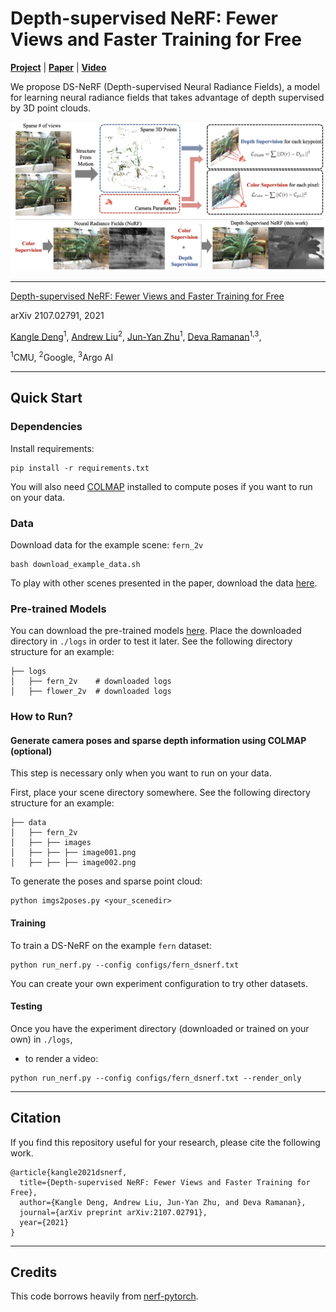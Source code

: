 # Depth-supervised NeRF: Fewer Views and Faster Training for Free

[**Project**](https://www.cs.cmu.edu/~dsnerf/) | [**Paper**](https://arxiv.org/abs/2107.02791) | [**Video**](https://youtu.be/84LFxCo7ogk)

We propose DS-NeRF (Depth-supervised Neural Radiance Fields), a model for learning neural radiance fields that takes advantage of depth supervised by 3D point clouds. 

<p align="center">
  <img src="figure_teaser.png"  width="800" />
</p>

---

[Depth-supervised NeRF: Fewer Views and Faster Training for Free](https://www.cs.cmu.edu/~dsnerf/)

arXiv 2107.02791, 2021

 [Kangle Deng](https://dunbar12138.github.io/)<sup>1</sup>,
 [Andrew Liu](https://andrewhliu.github.io/)<sup>2</sup>,
 [Jun-Yan Zhu](https://www.cs.cmu.edu/~junyanz/)<sup>1</sup>,
 [Deva Ramanan](https://www.cs.cmu.edu/~deva/)<sup>1,3</sup>,

<sup>1</sup>CMU, <sup>2</sup>Google, <sup>3</sup>Argo AI

---

## Quick Start

### Dependencies

Install requirements:
```
pip install -r requirements.txt
```

You will also need [COLMAP](https://github.com/colmap/colmap) installed to compute poses if you want to run on your data.

### Data

Download data for the example scene: `fern_2v`
```
bash download_example_data.sh
```

To play with other scenes presented in the paper, download the data [here](https://drive.google.com/drive/folders/14boI-o5hGO9srnWaaogTU5_ji7wkX2S7).

### Pre-trained Models

You can download the pre-trained models [here](https://drive.google.com/drive/folders/1lby-G4163NFi7Ue4rdB9D0cM67d7oskr?usp=sharing). Place the downloaded directory in `./logs` in order to test it later. See the following directory structure for an example:
```
├── logs 
│   ├── fern_2v    # downloaded logs
│   ├── flower_2v  # downloaded logs
```

### How to Run?

#### Generate camera poses and sparse depth information using COLMAP (optional)

This step is necessary only when you want to run on your data.

First, place your scene directory somewhere. See the following directory structure for an example:
```
├── data
│   ├── fern_2v
│   ├── ├── images
│   ├── ├── ├── image001.png
│   ├── ├── ├── image002.png
```

To generate the poses and sparse point cloud:
```
python imgs2poses.py <your_scenedir>
```

#### Training

To train a DS-NeRF on the example `fern` dataset:
```
python run_nerf.py --config configs/fern_dsnerf.txt
```

You can create your own experiment configuration to try other datasets.

#### Testing

Once you have the experiment directory (downloaded or trained on your own) in `./logs`, 

- to render a video:
```
python run_nerf.py --config configs/fern_dsnerf.txt --render_only
```

<!-- - to only compute the evaluation metrics:
```
python run_nerf.py --config configs/fern_dsnerf.txt --eval
``` -->


---

## Citation

If you find this repository useful for your research, please cite the following work.
```
@article{kangle2021dsnerf,
  title={Depth-supervised NeRF: Fewer Views and Faster Training for Free},
  author={Kangle Deng, Andrew Liu, Jun-Yan Zhu, and Deva Ramanan},
  journal={arXiv preprint arXiv:2107.02791},
  year={2021}
}
```

---

## Credits

This code borrows heavily from [nerf-pytorch](https://github.com/yenchenlin/nerf-pytorch).
